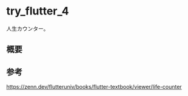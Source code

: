 # try_flutter_4

人生カウンター。

## 概要

## 参考

https://zenn.dev/flutteruniv/books/flutter-textbook/viewer/life-counter
